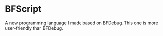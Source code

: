 # BFScript
A new programming language I made based on BFDebug. This one is more user-friendly than BFDebug.
